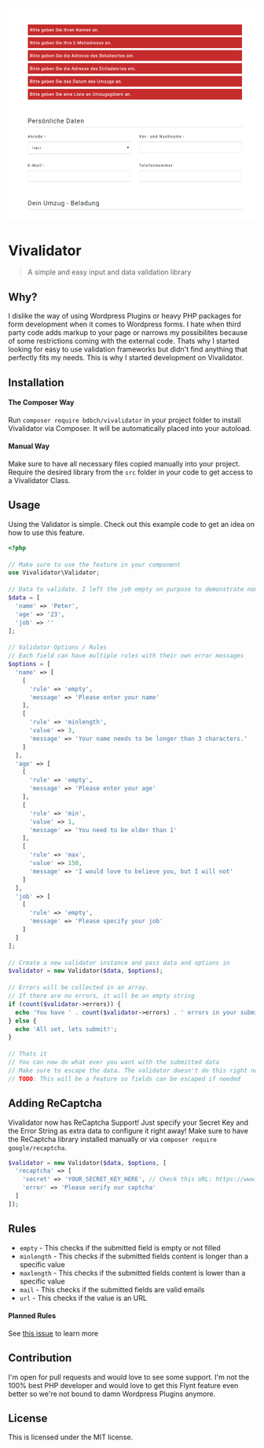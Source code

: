![Screenshot of a form validated with Vivalidator](screenshot.png)

# Vivalidator

> A simple and easy input and data validation library

## Why?

I dislike the way of using Wordpress Plugins or heavy PHP packages for form development when it comes to Wordpress forms. I hate when third party code adds markup to your page or narrows my possibilites because of some restrictions coming with the external code. Thats why I started looking for easy to use validation frameworks but didn't find anything that perfectly fits my needs. This is why I started development on Vivalidator.

## Installation

#### The Composer Way

Run `composer require bdbch/vivalidator` in your project folder to install Vivalidator via Composer. It will be automatically placed into your autoload.

#### Manual Way

Make sure to have all necessary files copied manually into your project. Require the desired library from the `src` folder in your code to get access to a Vivalidator Class.

## Usage

Using the Validator is simple. Check out this example code to get an idea on how to use this feature.

```php
<?php

// Make sure to use the feature in your component
use Vivalidator\Validator;

// Data to validate. I left the job empty on purpose to demonstrate non-valid data
$data = [
  'name' => 'Peter',
  'age' => '23',
  'job' => ''
];

// Validator Options / Rules
// Each field can have multiple rules with their own error messages
$options = [
  'name' => [
    [
      'rule' => 'empty',
      'message' => 'Please enter your name'
    ],
    [
      'rule' => 'minlength',
      'value' => 3,
      'message' => 'Your name needs to be longer than 3 characters.'
    ]
  ],
  'age' => [
    [
      'rule' => 'empty',
      'message' => 'Please enter your age'
    ],
    [
      'rule' => 'min',
      'value' => 1,
      'message' => 'You need to be older than 1'
    ],
    [
      'rule' => 'max',
      'value' => 150,
      'message' => 'I would love to believe you, but I will not'
    ]
  ],
  'job' => [
    [
      'rule' => 'empty',
      'message' => 'Please specify your job'
    ]
  ]
];

// Create a new validator instance and pass data and options in
$validator = new Validator($data, $options);

// Errors will be collected in an array.
// If there are no errors, it will be an empty string
if (count($validator->errors)) {
  echo 'You have ' . count($validator->errors) . ' errors in your submission.';
} else {
  echo 'All set, lets submit!';
}

// Thats it
// You can now do what ever you want with the submitted data
// Make sure to escape the data. The validator doesn't do this right now
// TODO: This will be a feature so fields can be escaped if needed
```

## Adding ReCaptcha

Vivalidator now has ReCaptcha Support! Just specify your Secret Key and the Error String as extra data to configure it right away! Make sure to have the ReCaptcha library installed manually or via `composer require google/recaptcha`.

```php
$validator = new Validator($data, $options, [
  'recaptcha' => [
    'secret' => 'YOUR_SECRET_KEY_HERE', // Check this URL: https://www.google.com/recaptcha/admin
    'error' => 'Please verify our captcha'
  ]
]);
```

## Rules

* `empty` - This checks if the submitted field is empty or not filled
* `minlength` - This checks if the submitted fields content is longer than a specific value
* `maxlength` - This checks if the submitted fields content is lower than a specific value
* `mail` - This checks if the submitted fields are valid emails
* `url` - This checks if the value is an URL

#### Planned Rules
See [this issue](https://github.com/bdbch/flynt-validator/issues/1) to learn more

## Contribution

I'm open for pull requests and would love to see some support. I'm not the 100% best PHP developer and would love to get this Flynt feature even better so we're not bound to damn Wordpress Plugins anymore.

## License

This is licensed under the MIT license.
